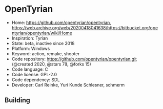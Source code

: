 # OpenTyrian

- Home: https://github.com/opentyrian/opentyrian, https://web.archive.org/web/20200418041638/https://bitbucket.org/opentyrian/opentyrian/wiki/Home
- Inspiration: Tyrian
- State: beta, inactive since 2018
- Platform: Windows
- Keyword: action, remake, shooter
- Code repository: https://github.com/opentyrian/opentyrian.git (@created 2020, @stars 78, @forks 15)
- Code language: C
- Code license: GPL-2.0
- Code dependency: SDL
- Developer: Carl Reinke, Yuri Kunde Schlesner, schmerm

## Building
